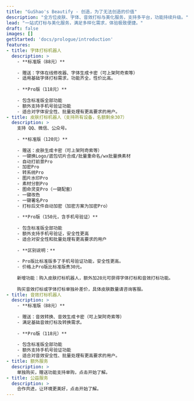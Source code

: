 ```yaml
---
title: "GuShao's Beautify - 创造，为了无法创造的价值"
description: "全方位皮肤、字体、音效打标与美化服务，支持多平台，功能持续升级。"
lead: "一站式打标与美化服务，满足多样化需求，体验极致便捷。"
draft: false
images: []
getStarted: 'docs/prologue/introduction'
features:
- title: 字体打标机器人
  description: >
    - **标准版（88元）**
    
    - 赠送：字体在线修改器、字体生成卡密（可上架阿奇索等）
    - 适用基础字体打标需求，功能齐全，性价比高。
    
    - **Pro版（118元）**
    
    - 包含标准版全部功能
    - 额外支持手机号验证功能
    - 适合对字体安全性、批量处理有更高要求的用户。
- title: 皮肤打标机器人（支持所有设备，名额剩余307）
  description: >
    支持 QQ、微信、公众号。
    
    - **标准版（120元）**
    
    - 赠送：皮肤生成卡密（可上架阿奇索等）
    - 一键换Logo/底包切片合成/批量重命名/wx批量换素材
    - 自动打前景Pro
    - 加密Pro
    - 转系统Pro
    - 图片水印Pro
    - 素材分割Pro
    - 图命灵变Pro（一键配套）
    - 一键改色
    - 一键署名Pro
    - 打标后文件自动加密（加密方案为加密Pro）
    
    - **Pro版（150元，含手机号验证）**
    
    - 包含标准版全部功能
    - 额外支持手机号验证，安全性更高
    - 适合对安全性和批量处理有更高要求的用户
    
    - **区别说明：**
    
    - Pro版比标准版多了手机号验证功能，安全性更高。
    - 价格上Pro版比标准版贵30元。
    
    新增功能：购入皮肤打标机器人，额外加28元可获得字体打标和音效打标功能。
    
    购买音效打标或字体打标单独补差价，具体皮肤数量请咨询客服。
- title: 音效打标机器人
  description: >
    - **标准版（88元）**
    
    - 赠送：音效转换、音效生成卡密（可上架阿奇索等）
    - 满足基础音效打标及转换需求。
    
    - **Pro版（118元）**
    
    - 包含标准版全部功能
    - 额外支持手机号验证功能
    - 适合对音效安全性、批量处理有更高要求的用户。
- title: 额外服务
  description: >
    单独购买，赠送功能支持单购，点击开始了解。
- title: 公益服务
  description: >
    合作共进，让环境更美好，点击开始了解。
---
```

